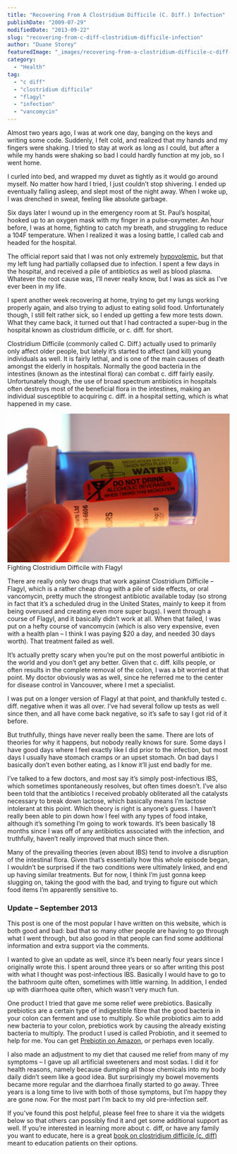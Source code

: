 ```yaml
---
title: "Recovering From A Clostridium Difficile (C. Diff.) Infection"
publishDate: "2009-07-29"
modifiedDate: "2013-09-22"
slug: "recovering-from-c-diff-clostridium-difficile-infection"
author: "Duane Storey"
featuredImage: "_images/recovering-from-a-clostridium-difficile-c-diff-infection-featured.jpg"
category:
  - "Health"
tag:
  - "c diff"
  - "clostridium difficile"
  - "flagyl"
  - "infection"
  - "vancomycin"
---
```


Almost two years ago, I was at work one day, banging on the keys and writing some code. Suddenly, I felt cold, and realized that my hands and my fingers were shaking. I tried to stay at work as long as I could, but after a while my hands were shaking so bad I could hardly function at my job, so I went home.

I curled into bed, and wrapped my duvet as tightly as it would go around myself. No matter how hard I tried, I just couldn’t stop shivering. I ended up eventually falling asleep, and slept most of the night away. When I woke up, I was drenched in sweat, feeling like absolute garbage.

Six days later I wound up in the emergency room at St. Paul’s hospital, hooked up to an oxygen mask with my finger in a pulse-oxymeter. An hour before, I was at home, fighting to catch my breath, and struggling to reduce a 104F temperature. When I realized it was a losing battle, I called cab and headed for the hospital.

The official report said that I was not only extremely [hypovolemic](http://en.wikipedia.org/wiki/Hypovolemia), but that my left lung had partially collapsed due to infection. I spent a few days in the hospital, and received a pile of antibiotics as well as blood plasma. Whatever the root cause was, I’ll never really know, but I was as sick as I’ve ever been in my life.

I spent another week recovering at home, trying to get my lungs working properly again, and also trying to adjust to eating solid food. Unfortunately though, I still felt rather sick, so I ended up getting a few more tests down. What they came back, it turned out that I had contracted a super-bug in the hospital known as clostridum difficile, or c. diff. for short.

Clostridium Difficile (commonly called C. Diff.) actually used to primarily only affect older people, but lately it’s started to affect (and kill) young individuals as well. It is fairly lethal, and is one of the main causes of death amongst the elderly in hospitals. Normally the good bacteria in the intestines (known as the intestinal flora) can combat c. diff fairly easily. Unfortunately though, the use of broad spectrum antibiotics in hospitals often destroys most of the beneficial flora in the intestines, making an individual susceptible to acquiring c. diff. in a hospital setting, which is what happened in my case.

[![Fighting Clostridium Difficile  with Flagyl](_images/recovering-from-a-clostridium-difficile-c-diff-infection-1.jpg)](http://www.migratorynerd.com/wordpress/wp-content/uploads/2009/07/flagyl.jpg)Fighting Clostridium Difficile with Flagyl



There are really only two drugs that work against Clostridium Difficile – Flagyl, which is a rather cheap drug with a pile of side effects, or oral vancomycin, pretty much the strongest antibiotic available today (so strong in fact that it’s a scheduled drug in the United States, mainly to keep it from being overused and creating even more super bugs). I went through a course of Flagyl, and it basically didn’t work at all. When that failed, I was put on a hefty course of vancomycin (which is also very expensive, even with a health plan – I think I was paying $20 a day, and needed 30 days worth). That treatment failed as well.

It’s actually pretty scary when you’re put on the most powerful antibiotic in the world and you don’t get any better. Given that c. diff. kills people, or often results in the complete removal of the colon, I was a bit worried at that point. My doctor obviously was as well, since he referred me to the center for disease control in Vancouver, where I met a specialist.

I was put on a longer version of Flagyl at that point, and thankfully tested c. diff. negative when it was all over. I’ve had several follow up tests as well since then, and all have come back negative, so it’s safe to say I got rid of it before.

But truthfully, things have never really been the same. There are lots of theories for why it happens, but nobody really knows for sure. Some days I have good days where I feel exactly like I did prior to the infection, but most days I usually have stomach cramps or an upset stomach. On bad days I basically don’t even bother eating, as I know it’ll just end badly for me.

I’ve talked to a few doctors, and most say it’s simply post-infectious IBS, which sometimes spontaneously resolves, but often times doesn’t. I’ve also been told that the antibiotics I received probably obliterated all the catalysts necessary to break down lactose, which basically means I’m lactose intolerant at this point. Which theory is right is anyone’s guess. I haven’t really been able to pin down how I feel with any types of food intake, although it’s something I’m going to work towards. It’s been basically 18 months since I was off of any antibiotics associated with the infection, and truthfully, haven’t really improved that much since then.

Many of the prevailing theories (even about IBS) tend to involve a disruption of the intestinal flora. Given that’s essentially how this whole episode began, I wouldn’t be surprised if the two conditions were ultimately linked, and end up having similar treatments. But for now, I think I’m just gonna keep slugging on, taking the good with the bad, and trying to figure out which food items I’m apparently sensitive to.

### Update – September 2013

This post is one of the most popular I have written on this website, which is both good and bad: bad that so many other people are having to go through what I went through, but also good in that people can find some additional information and extra support via the comments.

I wanted to give an update as well, since it’s been nearly four years since I originally wrote this. I spent around three years or so after writing this post with what I thought was post-infectious IBS. Basically I would have to go to the bathroom quite often, sometimes with little warning. In addition, I ended up with diarrhoea quite often, which wasn’t very much fun.

One product I tried that gave me some relief were prebiotics. Basically prebiotics are a certain type of indigestible fibre that the good bacteria in your colon can ferment and use to multiply. So while probiotics aim to add new bacteria to your colon, prebiotics work by causing the already existing bacteria to multiply. The product I used is called Probiotin, and it seemed to help for me. You can get [Prebiotin on Amazon](http://amzn.to/13mZnUd), or perhaps even locally.

I also made an adjustment to my diet that caused me relief from many of my symptoms – I gave up all artificial sweeteners and most sodas. I did it for health reasons, namely because dumping all those chemicals into my body daily didn’t seem like a good idea. But surprisingly my bowel movements became more regular and the diarrhoea finally started to go away. Three years is a long time to live with both of those symptoms, but I’m happy they are gone now. For the most part I’m back to my old pre-infection self.

If you’ve found this post helpful, please feel free to share it via the widgets below so that others can possibly find it and get some additional support as well. If you’re interested in learning more about c. diff, or have any family you want to educate, here is a great [book on clostridium difficile (c. diff)](http://amzn.to/1dAY1Ij) meant to education patients on their options.